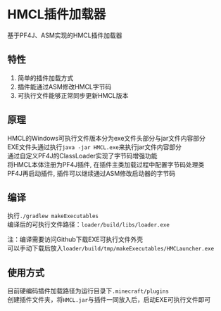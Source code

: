 # HMCL插件加载器

基于PF4J、ASM实现的HMCL插件加载器

## 特性

1. 简单的插件加载方式
2. 插件能通过ASM修改HMCL字节码
3. 可执行文件能够正常同步更新HMCL版本

## 原理

HMCL的Windows可执行文件版本分为exe文件头部分与jar文件内容部分</br>
EXE文件头通过执行`java -jar HMCL.exe`来执行jar文件内容部分</br>
通过自定义PF4J的ClassLoader实现了字节码增强功能</br>
将HMCL本体注册为PF4J插件, 在插件主类加载过程中配置字节码处理类</br>
PF4J再启动插件, 插件可以继续通过ASM修改启动器的字节码

## 编译

执行`./gradlew makeExecutables`</br>
编译后的可执行文件路径：`loader/build/libs/loader.exe`

注：编译需要访问Github下载EXE可执行文件外壳</br>
可以手动下载后放入`loader/build/tmp/makeExecutables/HMCLauncher.exe`

## 使用方式

目前硬编码插件加载路径为运行目录下`.minecraft/plugins`</br>
创建插件文件夹，将`HMCL.jar`与插件一同放入后，启动EXE可执行文件即可